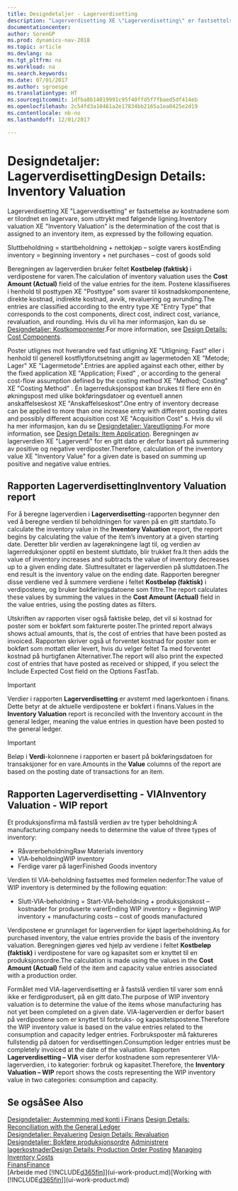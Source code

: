 ```yaml
---
title: Designdetaljer - Lagerverdisetting
description: "Lagerverdisetting XE \"Lagerverdisetting\" er fastsettelse av kostnadene som er tilordnet en lagervare, som uttrykt med følgende ligning."
documentationcenter: 
author: SorenGP
ms.prod: dynamics-nav-2018
ms.topic: article
ms.devlang: na
ms.tgt_pltfrm: na
ms.workload: na
ms.search.keywords: 
ms.date: 07/01/2017
ms.author: sgroespe
ms.translationtype: HT
ms.sourcegitcommit: 1dfba8b14019991c95f40ffd5f7fbaed5df414eb
ms.openlocfilehash: 2c54fd3a10461a2e17834bb2165a1ea0425e2d19
ms.contentlocale: nb-no
ms.lasthandoff: 12/01/2017

---
```

# <a name="design-details-inventory-valuation"></a><span data-ttu-id="42346-103">Designdetaljer: Lagerverdisetting</span><span class="sxs-lookup"><span data-stu-id="42346-103">Design Details: Inventory Valuation</span></span>
<span data-ttu-id="42346-104">Lagerverdisetting XE "Lagerverdisetting" er fastsettelse av kostnadene som er tilordnet en lagervare, som uttrykt med følgende ligning.</span><span class="sxs-lookup"><span data-stu-id="42346-104">Inventory valuation XE "Inventory Valuation"  is the determination of the cost that is assigned to an inventory item, as expressed by the following equation.</span></span>  

<span data-ttu-id="42346-105">Sluttbeholdning = startbeholdning + nettokjøp – solgte varers kost</span><span class="sxs-lookup"><span data-stu-id="42346-105">Ending inventory = beginning inventory + net purchases – cost of goods sold</span></span>  

<span data-ttu-id="42346-106">Beregningen av lagerverdien bruker feltet **Kostbeløp (faktisk)** i verdipostene for varen.</span><span class="sxs-lookup"><span data-stu-id="42346-106">The calculation of inventory valuation uses the **Cost Amount (Actual)** field of the value entries for the item.</span></span> <span data-ttu-id="42346-107">Postene klassifiseres i henhold til posttypen XE "Posttype" som svarer til kostnadskomponentene, direkte kostnad, indirekte kostnad, avvik, revaluering og avrunding.</span><span class="sxs-lookup"><span data-stu-id="42346-107">The entries are classified according to the entry type XE "Entry Type"  that corresponds to the cost components, direct cost, indirect cost, variance, revaluation, and rounding.</span></span> <span data-ttu-id="42346-108">Hvis du vil ha mer informasjon, kan du se [Designdetaljer: Kostkomponenter](design-details-cost-components.md).</span><span class="sxs-lookup"><span data-stu-id="42346-108">For more information, see [Design Details: Cost Components](design-details-cost-components.md).</span></span>  

<span data-ttu-id="42346-109">Poster utlignes mot hverandre ved fast utligning XE "Utligning; Fast" eller i henhold til generell kostflytforutsetning angitt av lagermetoden XE "Metode; Lager" XE "Lagermetode".</span><span class="sxs-lookup"><span data-stu-id="42346-109">Entries are applied against each other, either by the fixed application XE "Application; Fixed" , or according to the general cost-flow assumption defined by the costing method XE "Method; Costing"  XE "Costing Method" .</span></span> <span data-ttu-id="42346-110">Én lagerreduksjonspost kan brukes til flere enn én økningspost med ulike bokføringsdatoer og eventuell annen anskaffelseskost XE "Anskaffelseskost".</span><span class="sxs-lookup"><span data-stu-id="42346-110">One entry of inventory decrease can be applied to more than one increase entry with different posting dates and possibly different acquisition cost XE "Acquisition Cost" s.</span></span> <span data-ttu-id="42346-111">Hvis du vil ha mer informasjon, kan du se [Designdetaljer: Vareutligning](design-details-item-application.md).</span><span class="sxs-lookup"><span data-stu-id="42346-111">For more information, see [Design Details: Item Application](design-details-item-application.md).</span></span> <span data-ttu-id="42346-112">Beregningen av lagerverdien XE "Lagerverdi" for en gitt dato er derfor basert på summering av positive og negative verdiposter.</span><span class="sxs-lookup"><span data-stu-id="42346-112">Therefore, calculation of the inventory value XE "Inventory Value"  for a given date is based on summing up positive and negative value entries.</span></span>  

## <a name="inventory-valuation-report"></a><span data-ttu-id="42346-113">Rapporten Lagerverdisetting</span><span class="sxs-lookup"><span data-stu-id="42346-113">Inventory Valuation report</span></span>  
<span data-ttu-id="42346-114">For å beregne lagerverdien i **Lagerverdisetting**-rapporten begynner den ved å beregne verdien til beholdningen for varen på en gitt startdato.</span><span class="sxs-lookup"><span data-stu-id="42346-114">To calculate the inventory value in the **Inventory Valuation** report, the report begins by calculating the value of the item’s inventory at a given starting date.</span></span> <span data-ttu-id="42346-115">Deretter blir verdien av lagerøkningene lagt til, og verdien av lagerreduksjoner opptil en bestemt sluttdato, blir trukket fra.</span><span class="sxs-lookup"><span data-stu-id="42346-115">It then adds the value of inventory increases and subtracts the value of inventory decreases up to a given ending date.</span></span> <span data-ttu-id="42346-116">Sluttresultatet er lagerverdien på sluttdatoen.</span><span class="sxs-lookup"><span data-stu-id="42346-116">The end result is the inventory value on the ending date.</span></span> <span data-ttu-id="42346-117">Rapporten beregner disse verdiene ved å summere verdiene i feltet **Kostbeløp (faktisk)** i verdipostene, og bruker bokføringsdatoene som filtre.</span><span class="sxs-lookup"><span data-stu-id="42346-117">The report calculates these values by summing the values in the **Cost Amount (Actual)** field in the value entries, using the posting dates as filters.</span></span>  

<span data-ttu-id="42346-118">Utskriften av rapporten viser også faktiske beløp, det vil si kostnad for poster som er bokført som fakturerte poster.</span><span class="sxs-lookup"><span data-stu-id="42346-118">The printed report always shows actual amounts, that is, the cost of entries that have been posted as invoiced.</span></span> <span data-ttu-id="42346-119">Rapporten skriver også ut forventet kostnad for poster som er bokført som mottatt eller levert, hvis du velger feltet Ta med forventet kostnad på hurtigfanen Alternativer.</span><span class="sxs-lookup"><span data-stu-id="42346-119">The report will also print the expected cost of entries that have posted as received or shipped, if you select the Include Expected Cost field on the Options FastTab.</span></span>  

> [!IMPORTANT]  
>  <span data-ttu-id="42346-120">Verdier i rapporten **Lagerverdisetting** er avstemt med lagerkontoen i finans. Dette betyr at de aktuelle verdipostene er bokført i finans.</span><span class="sxs-lookup"><span data-stu-id="42346-120">Values in the **Inventory Valuation** report is reconciled with the Inventory account in the general ledger, meaning the value entries in question have been posted to the general ledger.</span></span>  

> [!IMPORTANT]  
>  <span data-ttu-id="42346-121">Beløp i **Verdi**-kolonnene i rapporten er basert på bokføringsdatoen for transaksjoner for en vare.</span><span class="sxs-lookup"><span data-stu-id="42346-121">Amounts in the **Value** columns of the report are based on the posting date of transactions for an item.</span></span>  

## <a name="inventory-valuation---wip-report"></a><span data-ttu-id="42346-122">Rapporten Lagerverdisetting - VIA</span><span class="sxs-lookup"><span data-stu-id="42346-122">Inventory Valuation - WIP report</span></span>  
<span data-ttu-id="42346-123">Et produksjonsfirma må fastslå verdien av tre typer beholdning:</span><span class="sxs-lookup"><span data-stu-id="42346-123">A manufacturing company needs to determine the value of three types of inventory:</span></span>  

* <span data-ttu-id="42346-124">Råvarerbeholdning</span><span class="sxs-lookup"><span data-stu-id="42346-124">Raw Materials inventory</span></span>  
* <span data-ttu-id="42346-125">VIA-beholdning</span><span class="sxs-lookup"><span data-stu-id="42346-125">WIP inventory</span></span>  
* <span data-ttu-id="42346-126">Ferdige varer på lager</span><span class="sxs-lookup"><span data-stu-id="42346-126">Finished Goods inventory</span></span>  

<span data-ttu-id="42346-127">Verdien til VIA-beholdning fastsettes med formelen nedenfor:</span><span class="sxs-lookup"><span data-stu-id="42346-127">The value of WIP inventory is determined by the following equation:</span></span>  

* <span data-ttu-id="42346-128">Slutt-VIA-beholdning = Start-VIA-beholdning + produksjonskost – kostnader for produserte varer</span><span class="sxs-lookup"><span data-stu-id="42346-128">Ending WIP inventory = Beginning WIP inventory + manufacturing costs – cost of goods manufactured</span></span>  

<span data-ttu-id="42346-129">Verdipostene er grunnlaget for lagerverdien for kjøpt lagerbeholdning.</span><span class="sxs-lookup"><span data-stu-id="42346-129">As for purchased inventory, the value entries provide the basis of the inventory valuation.</span></span> <span data-ttu-id="42346-130">Beregningen gjøres ved hjelp av verdiene i feltet **Kostbeløp (faktisk)** i verdipostene for vare og kapasitet som er knyttet til en produksjonsordre.</span><span class="sxs-lookup"><span data-stu-id="42346-130">The calculation is made using the values in the **Cost Amount (Actual)** field of the item and capacity value entries associated with a production order.</span></span>  

<span data-ttu-id="42346-131">Formålet med VIA-lagerverdisetting er å fastslå verdien til varer som ennå ikke er ferdigprodusert, på en gitt dato.</span><span class="sxs-lookup"><span data-stu-id="42346-131">The purpose of WIP inventory valuation is to determine the value of the items whose manufacturing has not yet been completed on a given date.</span></span> <span data-ttu-id="42346-132">VIA-lagerverdien er derfor basert på verdipostene som er knyttet til forbruks- og kapasitetspostene.</span><span class="sxs-lookup"><span data-stu-id="42346-132">Therefore the WIP inventory value is based on the value entries related to the consumption and capacity ledger entries.</span></span> <span data-ttu-id="42346-133">Forbruksposter må faktureres fullstendig på datoen for verdisettingen.</span><span class="sxs-lookup"><span data-stu-id="42346-133">Consumption ledger entries must be completely invoiced at the date of the valuation.</span></span> <span data-ttu-id="42346-134">Rapporten **Lagerverdisetting – VIA** viser derfor kostnadene som representerer VIA-lagerverdien, i to kategorier: forbruk og kapasitet.</span><span class="sxs-lookup"><span data-stu-id="42346-134">Therefore, the **Inventory Valuation – WIP** report shows the costs representing the WIP inventory value in two categories: consumption and capacity.</span></span>  

## <a name="see-also"></a><span data-ttu-id="42346-135">Se også</span><span class="sxs-lookup"><span data-stu-id="42346-135">See Also</span></span>  
<span data-ttu-id="42346-136">[Designdetaljer: Avstemming med konti i Finans](design-details-reconciliation-with-the-general-ledger.md) </span><span class="sxs-lookup"><span data-stu-id="42346-136">[Design Details: Reconciliation with the General Ledger](design-details-reconciliation-with-the-general-ledger.md) </span></span>  
<span data-ttu-id="42346-137">[Designdetaljer: Revaluering](design-details-revaluation.md) </span><span class="sxs-lookup"><span data-stu-id="42346-137">[Design Details: Revaluation](design-details-revaluation.md) </span></span>  
<span data-ttu-id="42346-138">[Designdetaljer: Bokføre produksjonsordre](design-details-production-order-posting.md)
[Administrere lagerkostnader](finance-manage-inventory-costs.md)</span><span class="sxs-lookup"><span data-stu-id="42346-138">[Design Details: Production Order Posting](design-details-production-order-posting.md)
[Managing Inventory Costs](finance-manage-inventory-costs.md)</span></span>  
[<span data-ttu-id="42346-139">Finans</span><span class="sxs-lookup"><span data-stu-id="42346-139">Finance</span></span>](finance.md)  
<span data-ttu-id="42346-140">[Arbeide med [!INCLUDE[d365fin](includes/d365fin_md.md)]](ui-work-product.md)</span><span class="sxs-lookup"><span data-stu-id="42346-140">[Working with [!INCLUDE[d365fin](includes/d365fin_md.md)]](ui-work-product.md)</span></span>

